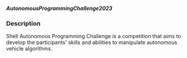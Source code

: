 ##### AutonomousProgrammingChallenge2023

### Description
Shell Autonomous Programming Challenge is a competition that aims to develop the participants' skills and abilities to manipulate autonomous vehicle algorithms.
